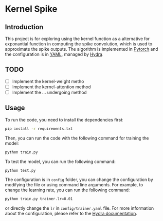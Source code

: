 # Kernel Spike

## Introduction

This project is for exploring using the kernel function as a alternative for exponantial function in computing the spike convolution, which is used to approximate the spike outputs.
The algorithm is implemented in [Pytorch](https://pytorch.org/) and the configuration is in [YAML](https://yaml.org/), managed by [Hydra](https://hydra.cc/).

## TODO

- [ ] Implement the kernel-weight metho
- [ ] Implement the kernel-attention method
- [ ] Implement the ... undergoing method 

## Usage
To run the code, you need to install the dependencies first:
```bash
pip install -r requirements.txt
```
Then, you can run the code with the following command for training the model:
```bash
python train.py
```
To test the model, you can run the following command:
```bash
python test.py
```

The configuration is in `config` folder, you can change the configuration by modifying the file or using command line arguments. For example, to change the learning rate, you can run the following command:
```bash
python train.py trainer.lr=0.01
```
or directly change the `lr` in `config/trainer.yaml` file.
For more information about the configuration, please refer to the [Hydra documentation](https://hydra.cc/docs/intro).

